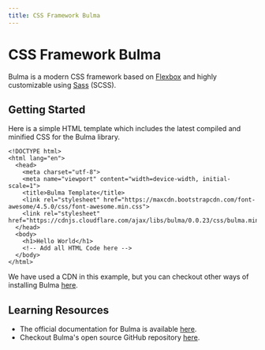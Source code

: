 ```yaml
---
title: CSS Framework Bulma
---
```

# CSS Framework Bulma

Bulma is a modern CSS framework based on [Flexbox](http://forum.freecodecamp.com/t/css-flexbox-tips-and-tricks) and highly customizable using [Sass](http://sass-lang.com/) (SCSS).

## Getting Started

Here is a simple HTML template which includes the latest compiled and minified CSS for the Bulma library.

    <!DOCTYPE html>
    <html lang="en">
      <head>
        <meta charset="utf-8">
        <meta name="viewport" content="width=device-width, initial-scale=1">
        <title>Bulma Template</title>
        <link rel="stylesheet" href="https://maxcdn.bootstrapcdn.com/font-awesome/4.5.0/css/font-awesome.min.css">
        <link rel="stylesheet" href="https://cdnjs.cloudflare.com/ajax/libs/bulma/0.0.23/css/bulma.min.css">
      </head>
      <body>
        <h1>Hello World</h1>
        <!-- Add all HTML Code here -->
      </body>
    </html>

We have used a CDN in this example, but you can checkout other ways of installing Bulma [here](http://bulma.io/documentation/overview/start/).

## Learning Resources

*   The official documentation for Bulma is available [here](http://bulma.io/documentation/overview/start/).
*   Checkout Bulma's open source GitHub repository [here](https://github.com/jgthms/bulma).